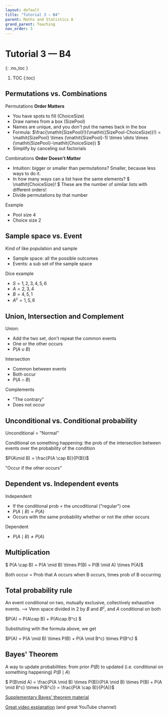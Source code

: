 ```yaml
---
layout: default
title: "Tutorial 3 — B4"
parent: Maths and Statistics A
grand_parent: Teaching
nav_order: 3
---
```

# Tutorial 3 — B4
{: .no_toc }

1. TOC
{:toc}

## Permutations vs. Combinations

Permutations **Order Matters**

- You have spots to fill (ChoiceSize)
- Draw names from a box (SizePool)
- Names are unique, and you don't put the names back in the box
- Formula: $\frac{\mathit{SizePool}!}{\mathit{(SizePool-ChoiceSize)}!} = \mathit{SizePool} \times (\mathit{SizePool}-1) \times \dots \times (\mathit{SizePool}-\mathit{ChoiceSize}) $
- Simplify by canceling out factorials

Combinations **Order Doesn't Matter**

- Intuition: bigger or smaller than permutations? Smaller, because less ways to do it.
- In how many ways can a list have the same elements? $ \mathit{ChoiceSize}! $ These are the number of similar lists with different orders!
- Divide permutations by that number

Example

- Pool size 4
- Choice size 2

## Sample space vs. Event

Kind of like population and sample

- Sample space: all the possible outcomes
- Events: a sub set of the sample space

Dice example

- $S={1,2,3,4,5,6}$
- $A=2,3,4$
- $B=4,5,1$
- $A^c = 1,5,6$

## Union, Intersection and Complement

Union:

- Add the two set, don't repeat the common events
- One or the other occurs
- $P(A \cup B)$

Intersection

- Common between events
- Both occur
- $P(A \cap B)$

Complements

- "The contrary"
- Does not occur

## Unconditional vs. Conditional probability

Unconditional = "Normal"

Conditional on something happening: the prob of the intersection between events over the probability of the condition

$P(A\mid B) = \frac{P(A \cap B)}{P(B)}$

"Occur if the other occurs"

## Dependent vs. Independent events

Independent

- If the conditional prob = the uncoditional ("regular") one
- $P(A\mid B)=P(A)$
- Occurs with the same probability whether or not the other occurs

Dependent

- $P(A\mid B) \neq P(A)$

## Multiplication

$ P(A \cap B) = P(A \mid B) \times P(B) = P(B \mid A) \times P(A)$

Both occur = Prob that A occurs when B occurs, times prob of B occurring

## Total probability rule

An event conditional on two, mutually exclusive, collectively exhaustive events. --> Venn space divided in 2 by $B$ and $B^c$, and $A$ conditional on both

$P(A) = P(A\cap B) + P(A\cap B^c) $

Substituting with the formula above, we get

$P(A) = P(A \mid B) \times P(B) + P(A \mid B^c) \times P(B^c) $

## Bayes' Theorem

A way to update probabilities: from prior $P(B)$ to updated (i.e. conditional on something happening) $P(B\mid A)$

$ P(B\mid A) = \frac{P(A \mid B) \times P(B)}{P(A \mid B) \times P(B) + P(A \mid B^c) \times P(B^c)} = \frac{P(A \cap B)}{P(A)}$

[Supplementary Bayes' theorem material](assets/tuto3_supp.pdf)

[Great video explanation](https://www.youtube.com/watch?v=HZGCoVF3YvM) (and great YouTube channel)